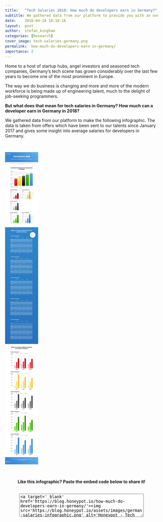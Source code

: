 ```yaml
---
title:   "Tech Salaries 2018: How much do developers earn in Germany?"
subtitle: We gathered data from our platform to provide you with an overview of tech salaries in Germany depending on experience and role.
date:    2018-04-18 10:10:16
layout:  post
author:  stefan_kingham
categories: [Research]
cover_image: tech-salaries-germany.png
permalink:  how-much-do-developers-earn-in-germany/
importance: 2
---
```


Home to a host of startup hubs, angel investors and seasoned tech companies, Germany’s tech scene has grown considerably over the last few years to become one of the most prominent in Europe.

The way we do business is changing and more and more of the modern workforce is being made up of engineering talent, much to the delight of job-seeking programmers.

**But what does that mean for tech salaries in Germany? How much can a developer earn in Germany in 2018?**

<!--more-->

We gathered data from our platform to make the following infographic. The data is taken from offers which have been sent to our talents since January 2017 and gives some insight into average salaries for developers in Germany.

<br />

[![Tech Salaries 2018 Germany Infographic](/assets/images/german-salaries-infographic.png)](/assets/images/german-salaries-infographic.png)

<br />

<p align="center"><strong>Like this infographic? Paste the embed code below to share it!</strong></p>

<br />

<div align="center"><textarea style="margin: 0px; width: 80%; height: 70px;">&lt;a target='_blank' href='https://blog.honeypot.io/how-much-do-developers-earn-in-germany/'&gt;&lt;img src='https://blog.honeypot.io/assets/images/german-salaries-infographic.png' alt='Honeypot - Tech Salaries 2018 in Germany' title='Honeypot - How much do developers earn in Germany?' /&gt;&lt;/a&gt;</textarea></div>
